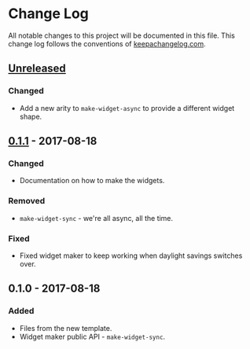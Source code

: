 # Change Log
All notable changes to this project will be documented in this file. This change log follows the conventions of [keepachangelog.com](http://keepachangelog.com/).

## [Unreleased]
### Changed
- Add a new arity to `make-widget-async` to provide a different widget shape.

## [0.1.1] - 2017-08-18
### Changed
- Documentation on how to make the widgets.

### Removed
- `make-widget-sync` - we're all async, all the time.

### Fixed
- Fixed widget maker to keep working when daylight savings switches over.

## 0.1.0 - 2017-08-18
### Added
- Files from the new template.
- Widget maker public API - `make-widget-sync`.

[Unreleased]: https://github.com/your-name/todo-backend/compare/0.1.1...HEAD
[0.1.1]: https://github.com/your-name/todo-backend/compare/0.1.0...0.1.1
